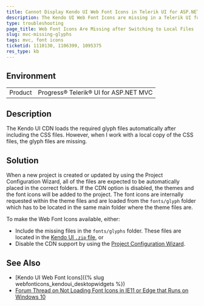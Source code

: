 ```yaml
---
title: Cannot Display Kendo UI Web Font Icons in Telerik UI for ASP.NET MVC Projects
description: The Kendo UI Web Font Icons are missing in a Telerik UI for ASP.NET MVC project after I switch to the local Kendo UI files.
type: troubleshooting
page_title: Web Font Icons Are Missing after Switching to Local Files | UI for ASP.NET MVC
slug: mvc-missing-glyphs
tags: mvc, font icons
ticketid: 1110130, 1106399, 1095375
res_type: kb
---
```


## Environment

<table>
 <tr>
  <td>Product</td>
  <td>Progress® Telerik® UI for ASP.NET MVC</td>
 </tr>
</table>

## Description

The Kendo UI CDN loads the required glyph files automatically after including the CSS files. However, when I work with a local copy of the CSS files, the glyph files are missing.

## Solution

When a new project is created or updated by using the Project Configuration Wizard, all of the files are expected to be automatically placed in the correct folders. If the CDN option is disabled, the themes and the font icons will be added to the project. The font icons are internally requested within the theme files and are loaded from the `fonts/glyph` folder which has to be located in the same main folder where the theme files are.

To make the Web Font Icons available, either:

* Include the missing files in the `fonts/glyphs` folder. These files are located in the [Kendo UI `.zip` file](https://www.telerik.com/account/product-download?product=KENDOUICOMPLETE), or
* Disable the CDN support by using the [Project Configuration Wizard](https://docs.telerik.com/aspnet-mvc/vs-integration/configure-project-wizard).

## See Also

* [Kendo UI Web Font Icons]({% slug webfonticons_kendoui_desktopwidgets %})
* [Forum Thread on Not Loading Font Icons in IE11 or Edge that Runs on Windows 10](https://www.telerik.com/forums/font-icons-are-not-loaded-in-ie11-edge-running-on-windows-10)
